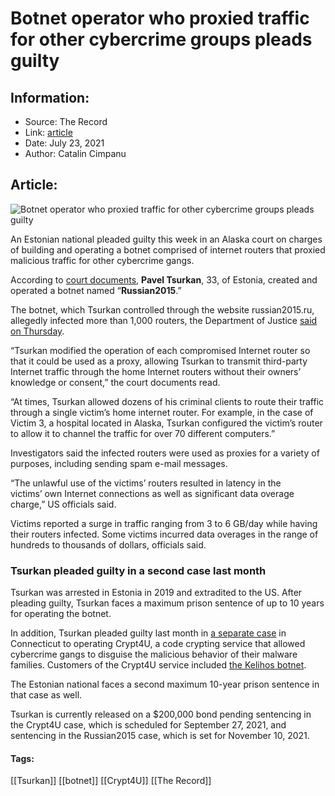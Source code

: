 # Botnet operator who proxied traffic for other cybercrime groups pleads guilty
### 

## Information:
+ Source: The Record
+ Link: [article](https://therecord.media/botnet-operator-who-proxied-traffic-for-other-cybercrime-groups-pleads-guilty/)
+ Date: July 23, 2021
+ Author: Catalin Cimpanu


## Article:
![Botnet operator who proxied traffic for other cybercrime groups pleads guilty](https://therecord.media/wp-content/uploads/2021/07/Botnet.png)

An Estonian national pleaded guilty this week in an Alaska court on charges of building and operating a botnet comprised of internet routers that proxied malicious traffic for other cybercrime gangs.


According to [court documents](https://www.documentcloud.org/documents/21015356-tsurkan-botnet-case), **Pavel Tsurkan**, 33, of Estonia, created and operated a botnet named “**Russian2015**.”


The botnet, which Tsurkan controlled through the website russian2015.ru, allegedly infected more than 1,000 routers, the Department of Justice [said on Thursday](https://www.justice.gov/usao-ak/pr/estonian-citizen-pleads-guilty-computer-fraud-and-abuse).


“Tsurkan modified the operation of each compromised Internet router so that it could be used as a proxy, allowing Tsurkan to transmit third-party Internet traffic through the home Internet routers without their owners’ knowledge or consent,” the court documents read.


“At times, Tsurkan allowed dozens of his criminal clients to route their traffic through a single victim’s home internet router. For example, in the case of Victim 3, a hospital located in Alaska, Tsurkan configured the victim’s router to allow it to channel the traffic for over 70 different computers.”


Investigators said the infected routers were used as proxies for a variety of purposes, including sending spam e-mail messages.


“The unlawful use of the victims’ routers resulted in latency in the victims’ own Internet connections as well as significant data overage charge,” US officials said.


Victims reported a surge in traffic ranging from 3 to 6 GB/day while having their routers infected. Some victims incurred data overages in the range of hundreds to thousands of dollars, officials said.


### Tsurkan pleaded guilty in a second case last month


Tsurkan was arrested in Estonia in 2019 and extradited to the US. After pleading guilty, Tsurkan faces a maximum prison sentence of up to 10 years for operating the botnet.


In addition, Tsurkan pleaded guilty last month in [a separate case](https://www.documentcloud.org/documents/21015357-tsurkan-crypter-case) in Connecticut to operating Crypt4U, a code crypting service that allowed cybercrime gangs to disguise the malicious behavior of their malware families. Customers of the Crypt4U service included [the Kelihos botnet](https://therecord.media/kelihos-botnet-creator-sentenced-to-time-served/).


The Estonian national faces a second maximum 10-year prison sentence in that case as well.


Tsurkan is currently released on a $200,000 bond pending sentencing in the Crypt4U case, which is scheduled for September 27, 2021, and sentencing in the Russian2015 case, which is set for November 10, 2021.





#### Tags:
[[Tsurkan]] [[botnet]] [[Crypt4U]] [[The Record]]
